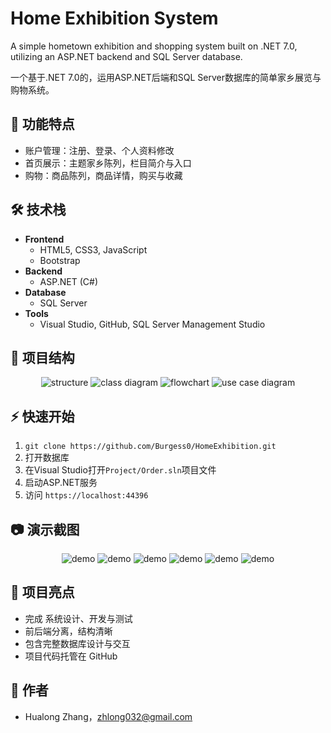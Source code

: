 # Home Exhibition System
A simple hometown exhibition and shopping system built on .NET 7.0, utilizing an ASP.NET backend and SQL Server database.

一个基于.NET 7.0的，运用ASP.NET后端和SQL Server数据库的简单家乡展览与购物系统。

## 🚀 功能特点
- 账户管理：注册、登录、个人资料修改
- 首页展示：主题家乡陈列，栏目简介与入口
- 购物：商品陈列，商品详情，购买与收藏

## 🛠️ 技术栈
- **Frontend**
  - HTML5, CSS3, JavaScript
  - Bootstrap
- **Backend**
  - ASP.NET (C#)
- **Database**
  - SQL Server
- **Tools**
  - Visual Studio, GitHub, SQL Server Management Studio

## 📂 项目结构
<p align="center">
  <img src="docs/screenshots/structure/structure.png" alt="structure">
   <img src="docs/screenshots/structure/class diagram.png" alt="class diagram">
   <img src="docs/screenshots/structure/flowchart.png" alt="flowchart">
   <img src="docs/screenshots/structure/use case diagram.png" alt="use case diagram">
</p>


## ⚡ 快速开始
1. `git clone https://github.com/Burgess0/HomeExhibition.git`
2. 打开数据库
3. 在Visual Studio打开`Project/Order.sln`项目文件
4. 启动ASP.NET服务
5. 访问 `https://localhost:44396`

## 📷 演示截图
<p align="center">
  <img src="docs/screenshots/photo1.png" alt="demo">
  <img src="docs/screenshots/photo2.png" alt="demo">
  <img src="docs/screenshots/photo3.png" alt="demo">
  <img src="docs/screenshots/photo4.png" alt="demo">
  <img src="docs/screenshots/photo5.png" alt="demo">
  <img src="docs/screenshots/photo6.png" alt="demo">
</p>

## 🎯 项目亮点
- 完成 系统设计、开发与测试
- 前后端分离，结构清晰
- 包含完整数据库设计与交互
- 项目代码托管在 GitHub

## 📌 作者
- Hualong Zhang，zhlong032@gmail.com
